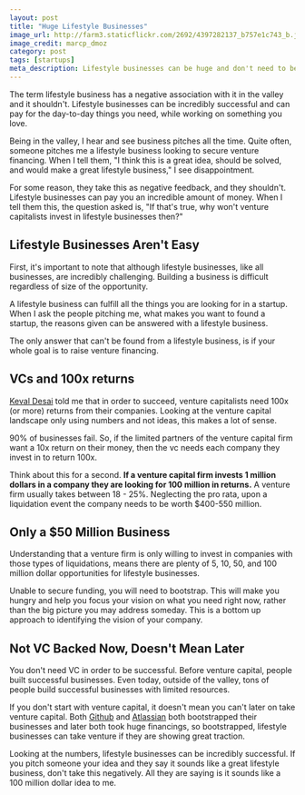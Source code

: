 ```yaml
---
layout: post
title: "Huge Lifestyle Businesses"
image_url: http://farm3.staticflickr.com/2692/4397282137_b757e1c743_b.jpg
image_credit: marcp_dmoz
category: post
tags: [startups]
meta_description: Lifestyle businesses can be huge and don't need to be venture backed.
---
```


The term lifestyle business has a negative association with it in the valley and it shouldn't. Lifestyle businesses can be incredibly successful and can pay for the day-to-day things you need, while working on something you love.

Being in the valley, I hear and see business pitches all the time. Quite often, someone pitches me a lifestyle business looking to secure venture financing. When I tell them, "I think this is a great idea, should be solved, and would make a great lifestyle business," I see disappointment.

For some reason, they take this as negative feedback, and they shouldn't. Lifestyle businesses can pay you an incredible amount of money. When I tell them this, the question asked is, "If that's true, why won't venture capitalists invest in lifestyle businesses then?"

## Lifestyle Businesses Aren't Easy
First, it's important to note that although lifestyle businesses, like all businesses, are incredibly challenging. Building a business is difficult regardless of size of the opportunity.

A lifestyle business can fulfill all the things you are looking for in a startup. When I ask the people pitching me, what makes you want to found a startup, the reasons given can be answered with a lifestyle business.

The only answer that can't be found from a lifestyle business, is if your whole goal is to raise venture financing. 

## VCs and 100x returns
[Keval Desai](https://twitter.com/kevaldesai/) told me that in order to succeed, venture capitalists need 100x (or more) returns from their companies. Looking at the venture capital landscape only using numbers and not ideas, this makes a lot of sense.

90% of businesses fail. So, if the limited partners of the venture capital firm want a 10x return on their money, then the vc needs each company they invest in to return 100x.

Think about this for a second. __If a venture capital firm invests 1 million dollars in a company they are looking for 100 million in returns.__ A venture firm usually takes between 18 - 25%. Neglecting the pro rata, upon a liquidation event the company needs to be worth $400-550 million.

## Only a $50 Million Business
Understanding that a venture firm is only willing to invest in companies with those types of liquidations, means there are plenty of 5, 10, 50, and 100 million dollar opportunities for lifestyle businesses.

Unable to secure funding, you will need to bootstrap. This will make you hungry and help you focus your vision on what you need right now, rather than the big picture you may address someday. This is a bottom up approach to identifying the vision of your company.

## Not VC Backed Now, Doesn't Mean Later
You don't need VC in order to be successful. Before venture capital, people built successful businesses. Even today, outside of the valley, tons of people build successful businesses with limited resources.

If you don't start with venture capital, it doesn't mean you can't later on take venture capital. Both [Github](http://www.sfgate.com/technology/article/Andreessen-Horowitz-puts-100-million-into-GitHub-3700576.php) and [Atlassian](http://blogs.wsj.com/digits/2010/07/14/accel-invests-60-million-in-atlassian/) both bootstrapped their businesses and later both took huge financings, so bootstrapped, lifestyle businesses can take venture if they are showing great traction.

Looking at the numbers, lifestyle businesses can be incredibly successful. If you pitch someone your idea and they say it sounds like a great lifestyle business, don't take this negatively. All they are saying is it sounds like a 100 million dollar idea to me.


